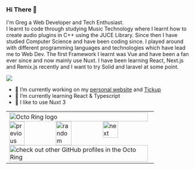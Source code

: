 ### Hi There 👋

I'm Greg a Web Developer and Tech Enthusiast. <br>
I learnt to code through studying Music Technology where I learnt how to create audio plugins in C++ using the JUCE Library.
Since then I have studied Computer Science and have been coding since. I played around with different programming languages and technologies which have lead me to Web Dev.
The first Framework I learnt was Vue and have been a fan ever since and now mainly use Nuxt. I have been learning React, Next.js and Remix.js recently and I want to try Solid and laravel at some point.

![](https://komarev.com/ghpvc/?username=proggreg)
<!--
**proggreg/proggreg** is a ✨ _special_ ✨ repository because its `README.md` (this file) appears on your GitHub profile.
Here are some ideas to get you started:
-->



- 🔭 I’m currently working on my [personal website](https://gregfield.dev) and [Tickup](https://github.com/proggreg/todo-nuxt)
- 🌱 I’m currently learning React & Typescript
- 🚀 I like to use Nuxt 3
<!--- 👯 I’m looking to collaborate on ... 
- 🤔 I’m looking for help with ...
- 💬 Ask me about ...
- 📫 How to reach me: ...
- 😄 Pronouns: ...
- ⚡ Fun fact: ...
-->


<table><tbody><tr><td><a href="https://octo-ring.com/"><img src="https://octo-ring.com/static/img/widget/top.png" width="99%" alt="Octo Ring logo" align="top"></a><br><a href="https://octo-ring.com/p/proggreg/prev"><img src="https://octo-ring.com/static/img/widget/prev.png" width="33%" alt="previous" align="top" title="previous profile"></a><a href="https://octo-ring.com/p/proggreg/random"><img src="https://octo-ring.com/static/img/widget/random.png" width="33%" alt="random" align="top" title="random profile"></a><a href="https://octo-ring.com/p/proggreg/next"><img src="https://octo-ring.com/static/img/widget/next.png" width="33%" alt="next" align="top" title="next profile"></a><br><a href="https://octo-ring.com/"><img src="https://octo-ring.com/static/img/widget/bottom.png" width="99%" alt="check out other GitHub profiles in the Octo Ring" align="top"></a></td></tr></tbody></table>
